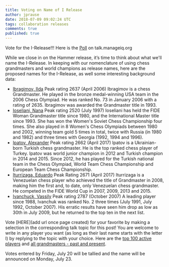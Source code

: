 ```yaml
---
title: Voting on Name of I Release
author: jprause
date: 2018-07-09 09:02:24 UTC
tags: collaboration releases
comments: true
published: true
---
```


Vote for the I-Release!!! Here is the [Poll](ihttp://talk.manageiq.org/t/name-of-i-release/3604) on talk.manageiq.org

While we close in on the Hammer release, it’s time to think about what we'll name the I-Release.  In keeping with our nomenclature of using chess grandmasters and world champions as release names, here are the proposed names for the I-Release, as well some interesting background data:

- [Ibragimov, Ilda](https://en.wikipedia.org/wiki/Ildar_Ibragimov) Peak rating 2637 (April 2006)
Ibragimov is a chess Grandmaster. He played in the bronze medal-winning USA team in the 2006 Chess Olympiad. He was ranked No. 73 in January 2006 with a rating of 2635. Ibragimov was awarded the Grandmaster title in 1993.
- [Ioseliani, Nana](https://en.wikipedia.org/wiki/Nana_Ioseliani) Peak rating 2520 (July 1997)
Ioseliani has held the FIDE Woman Grandmaster title since 1980, and the International Master title since 1993. She has won the Women's Soviet Chess Championship four times. She also played in 8 Women's Chess Olympiads between 1980 and 2002, winning team gold 5 times in total, twice with Russia (in 1980 and 1982) and three times with Georgia (1992, 1994 and 1996).
- [Ipatov, Alexander](https://en.wikipedia.org/wiki/Alexander_Ipatov) Peak rating 2662 (April 2017)
Ipatov is a Ukrainian-born Turkish chess grandmaster. He is the top ranked chess player of Turkey. Ipatov was world junior champion in 2012 and Turkish champion in 2014 and 2015. Since 2012, he has played for the Turkish national team in the Chess Olympiad, World Team Chess Championship and European Team Chess Championship.
- [Iturrizaga, Eduardo](https://en.wikipedia.org/wiki/Eduardo_Iturrizaga) Peak Rating 2671 (April 2017)
Iturrizaga is a Venezuelan chess player who achieved the title of Grandmaster in 2008, making him the first and, to date, only Venezuelan chess grandmaster. He competed in the FIDE World Cup in 2007, 2009, 2013 and 2015.
- [Ivanchuck, Vassily](https://en.wikipedia.org/wiki/Vassily_Ivanchuk) Peak rating 2787 (October 2007)
A leading player since 1988, Ivanchuk was ranked No. 2 three times (July 1991, July 1992, October 2007). His erratic results have seen him drop as low as 30th in July 2009, but he returned to the top ten in the next list.

Vote [HERE](add url once page created) for your favorite by making a selection in the corresponding talk topic for this post! You are welcome to write in any player you want (as long as their last name starts with the letter I) by replying to the topic with your choice.  Here are the [top 100 active players](http://2700chess.com/?per-page=100) and [all grandmasters - past and present](https://en.wikipedia.org/wiki/List_of_chess_grandmasters).

Votes entered by Friday, July 20 will be tallied and the name will be announced on Monday, July 23.
